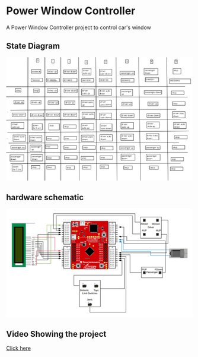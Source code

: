 # Power Window Controller

A Power Window Controller project to control car's window

## State Diagram
![](FSM.png)

## hardware schematic
![](hardware%20schematic.png)

## Video Showing the project
[Click here](https://www.youtube.com/watch?v=WnUuo4l5eVM)
